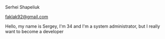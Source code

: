 Serhei Shapeliuk

faklak92@gmail.com

Hello, my name is Sergey, I'm 34 and I'm a system administrator, but I really want to become a developer


